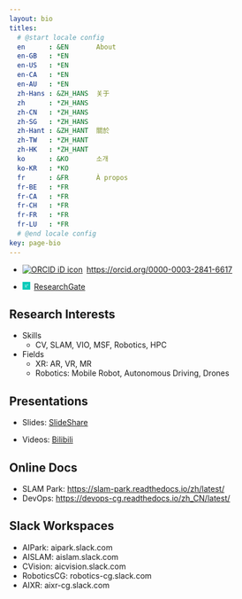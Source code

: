 ```yaml
---
layout: bio
titles:
  # @start locale config
  en      : &EN       About
  en-GB   : *EN
  en-US   : *EN
  en-CA   : *EN
  en-AU   : *EN
  zh-Hans : &ZH_HANS  关于
  zh      : *ZH_HANS
  zh-CN   : *ZH_HANS
  zh-SG   : *ZH_HANS
  zh-Hant : &ZH_HANT  關於
  zh-TW   : *ZH_HANT
  zh-HK   : *ZH_HANT
  ko      : &KO       소개
  ko-KR   : *KO
  fr      : &FR       À propos
  fr-BE   : *FR
  fr-CA   : *FR
  fr-CH   : *FR
  fr-FR   : *FR
  fr-LU   : *FR
  # @end locale config
key: page-bio
---
```


* <div itemscope itemtype="https://schema.org/Person"><a itemprop="sameAs" content="https://orcid.org/0000-0003-2841-6617" href="https://orcid.org/0000-0003-2841-6617" target="orcid.widget" rel="me noopener noreferrer" style="vertical-align:top;"><img src="https://orcid.org/sites/default/files/images/orcid_16x16.png" style="width:1em;margin-right:.5em;" alt="ORCID iD icon">https://orcid.org/0000-0003-2841-6617</a></div>

* <a href="https://www.researchgate.net/profile/Hongchen-Gao"><img src="assets/images/rg_logo.png" style="width:1em;margin-right:.5em;" alt="ResearchGate icon">ResearchGate</a>

## Research Interests

* Skills
  - CV, SLAM, VIO, MSF, Robotics, HPC
* Fields
  - XR: AR, VR, MR
  - Robotics: Mobile Robot, Autonomous Driving, Drones

## Presentations

* Slides: [SlideShare](https://www2.slideshare.net/HongchenGao)

* Videos: [Bilibili](https://space.bilibili.com/158441969)

## Online Docs

* SLAM Park: https://slam-park.readthedocs.io/zh/latest/
* DevOps: https://devops-cg.readthedocs.io/zh_CN/latest/

## Slack Workspaces

* AIPark: aipark.slack.com
* AISLAM: aislam.slack.com
* CVision: aicvision.slack.com
* RoboticsCG: robotics-cg.slack.com
* AIXR: aixr-cg.slack.com
